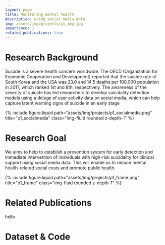 ```yaml
---
layout: page
title: Monitoring mental health
description: using social media data 
img: assets/img/projects/p1_img.jpg
importance: 1
related_publications: true
---
```


# Research Background
Suicide is a severe health concern worldwide. The OECD (Organization for Economic Cooperation and Development) reported that the suicide rate of South Korea and the USA was 23.0 and 14.5 deaths per 100,000 population in 2017, which ranked 1st and 8th, respectively.
The awareness of the severity of suicide has led researchers to develop suicidality detection models using a deluge of user activity data on social media, which can help capture latent warning signs of suicide in an early stage

{% include figure.liquid path="assets/img/projects/p1_socialmedia.png" title="p1_socialmedia" class="img-fluid rounded z-depth-1" %}

# Research Goal
We aims to help to establish a prevention system for early detection and immediate intervention of individuals with high-risk suicidality for clinical support using social media data. This will enable us to reduce mental health-related social costs and promote public health.

{% include figure.liquid path="assets/img/projects/p1_frame.png" title="p1_frame" class="img-fluid rounded z-depth-1" %}


# Related Publications

hello 
<!-- {% cite lee2020cross %}
df {% cite kim2021machine %}
{% cite lee2022detecting %}
{% cite lee2023towards %}
{% cite min2023detecting %} -->

# Dataset & Code
